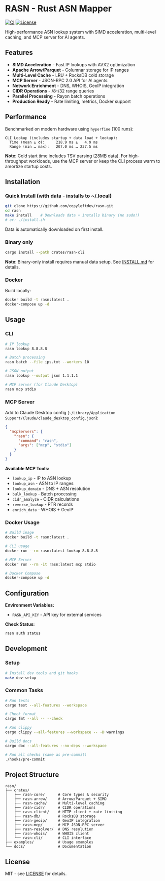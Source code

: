 # RASN - Rust ASN Mapper

[![CI](https://github.com/copyleftdev/rasn/actions/workflows/ci.yml/badge.svg)](https://github.com/copyleftdev/rasn/actions/workflows/ci.yml)
[![License](https://img.shields.io/badge/license-MIT-blue.svg)](LICENSE)

High-performance ASN lookup system with SIMD acceleration, multi-level caching, and MCP server for AI agents.

## Features

- **SIMD Acceleration** - Fast IP lookups with AVX2 optimization
- **Apache Arrow/Parquet** - Columnar storage for IP ranges
- **Multi-Level Cache** - LRU + RocksDB cold storage
- **MCP Server** - JSON-RPC 2.0 API for AI agents
- **Network Enrichment** - DNS, WHOIS, GeoIP integration
- **CIDR Operations** - /8-/32 range queries
- **Parallel Processing** - Rayon batch operations
- **Production Ready** - Rate limiting, metrics, Docker support

## Performance

Benchmarked on modern hardware using `hyperfine` (100 runs):

```
CLI Lookup (includes startup + data load + lookup):
  Time (mean ± σ):     218.9 ms ±   4.9 ms
  Range (min … max):   207.0 ms … 237.5 ms
```

**Note**: Cold start time includes TSV parsing (28MB data). For high-throughput workloads, use the MCP server or keep the CLI process warm to amortize startup costs.

## Installation

### Quick Install (with data - installs to ~/.local)

```bash
git clone https://github.com/copyleftdev/rasn.git
cd rasn
make install    # Downloads data + installs binary (no sudo!)
# or: ./install.sh
```

Data is automatically downloaded on first install.

### Binary only

```bash
cargo install --path crates/rasn-cli
```

**Note**: Binary-only install requires manual data setup. See [INSTALL.md](INSTALL.md) for details.

### Docker

Build locally:

```bash
docker build -t rasn:latest .
docker-compose up -d
```

## Usage

### CLI

```bash
# IP lookup
rasn lookup 8.8.8.8

# Batch processing
rasn batch --file ips.txt --workers 10

# JSON output
rasn lookup --output json 1.1.1.1

# MCP server (for Claude Desktop)
rasn mcp stdio
```

### MCP Server

Add to Claude Desktop config (`~/Library/Application Support/Claude/claude_desktop_config.json`):

```json
{
  "mcpServers": {
    "rasn": {
      "command": "rasn",
      "args": ["mcp", "stdio"]
    }
  }
}
```

**Available MCP Tools:**
- `lookup_ip` - IP to ASN lookup
- `lookup_asn` - ASN to IP ranges
- `lookup_domain` - DNS + ASN resolution
- `bulk_lookup` - Batch processing
- `cidr_analyze` - CIDR calculations
- `reverse_lookup` - PTR records
- `enrich_data` - WHOIS + GeoIP

### Docker Usage

```bash
# Build image
docker build -t rasn:latest .

# CLI usage
docker run --rm rasn:latest lookup 8.8.8.8

# MCP Server
docker run --rm -it rasn:latest mcp stdio

# Docker Compose
docker-compose up -d
```

## Configuration

**Environment Variables:**
- `RASN_API_KEY` - API key for external services

**Check Status:**

```bash
rasn auth status
```

## Development

### Setup

```bash
# Install dev tools and git hooks
make dev-setup
```

### Common Tasks

```bash
# Run tests
cargo test --all-features --workspace

# Check format
cargo fmt --all -- --check

# Run clippy
cargo clippy --all-features --workspace -- -D warnings

# Build docs
cargo doc --all-features --no-deps --workspace

# Run all checks (same as pre-commit)
./hooks/pre-commit
```

## Project Structure

```text
rasn/
├── crates/
│   ├── rasn-core/      # Core types & security
│   ├── rasn-arrow/     # Arrow/Parquet + SIMD
│   ├── rasn-cache/     # Multi-level caching
│   ├── rasn-cidr/      # CIDR operations
│   ├── rasn-client/    # HTTP client + rate limiting
│   ├── rasn-db/        # RocksDB storage
│   ├── rasn-geoip/     # GeoIP integration
│   ├── rasn-mcp/       # MCP JSON-RPC server
│   ├── rasn-resolver/  # DNS resolution
│   ├── rasn-whois/     # WHOIS client
│   └── rasn-cli/       # CLI interface
├── examples/           # Usage examples
└── docs/               # Documentation
```

## License

MIT - see [LICENSE](LICENSE) for details.

